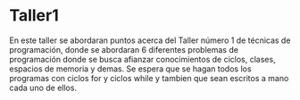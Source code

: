 # Taller1
En este taller se abordaran puntos acerca del Taller número 1 de técnicas de programación, donde se abordaran
6 diferentes problemas de programación donde se busca afianzar
conocimientos de ciclos, clases, espacios de memoria y demas. Se
espera que se hagan todos los programas con ciclos for y ciclos
while y tambien que sean escritos a mano cada uno de ellos.
